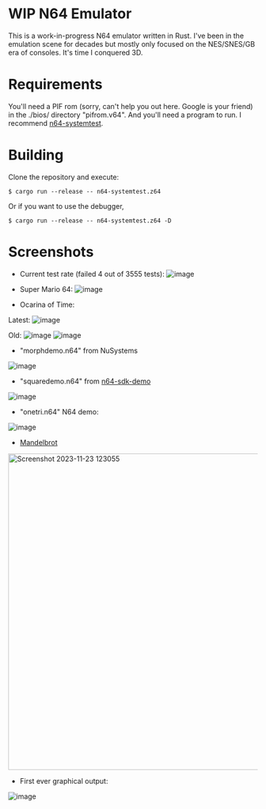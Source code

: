 # WIP N64 Emulator

This is a work-in-progress N64 emulator written in Rust. I've been in the
emulation scene for decades but mostly only focused on the NES/SNES/GB era of
consoles. It's time I conquered 3D.

# Requirements

You'll need a PIF rom (sorry, can't help you out here. Google is your friend)
in the ./bios/ directory "pifrom.v64".  And you'll need a program to run. I
recommend [n64-systemtest](https://github.com/lemmy-64/n64-systemtest).

# Building

Clone the repository and execute:

```
$ cargo run --release -- n64-systemtest.z64
```

Or if you want to use the debugger,

```
$ cargo run --release -- n64-systemtest.z64 -D
```

# Screenshots

* Current test rate (failed 4 out of 3555 tests):
![image](https://github.com/sarchar/n64/assets/4928176/568e5671-af3b-4144-b7b9-6386299ac27b)

* Super Mario 64:
![image](https://github.com/sarchar/n64/assets/4928176/a0be3e4c-0321-4854-ba26-d001741f44e5)

* Ocarina of Time:

Latest:
![image](https://github.com/sarchar/n64/assets/4928176/e40b5fde-ed41-4fd2-8f7e-e2e7e12eeb8b)

Old:
![image](https://github.com/sarchar/n64/assets/4928176/bd3a537f-187b-4b5a-a2c7-e6b43ede9cc7)
![image](https://github.com/sarchar/n64/assets/4928176/bf109d74-6892-4980-b4ec-1b30cd87b059)


* "morphdemo.n64" from NuSystems

![image](https://github.com/sarchar/n64/assets/4928176/d135b1d4-824a-4b0a-984d-405da7c4213f)

* "squaredemo.n64" from [n64-sdk-demo](https://github.com/jsdf/n64-sdk-demo)

![image](https://github.com/sarchar/n64/assets/4928176/a22fb087-a33c-444c-8526-a21a2d031a2e)

* "onetri.n64" N64 demo:

![image](https://github.com/sarchar/n64/assets/4928176/132a48b2-2aea-4b1e-9900-5df393774221)

* [Mandelbrot](https://github.com/PeterLemon/N64/tree/master/CP1/Fractal/32BPP/640X480/Mandelbrot/Double)

<img width="640" alt="Screenshot 2023-11-23 123055" src="https://github.com/sarchar/n64/assets/4928176/1a7b5ec1-c1d2-41f6-b131-377f195c0a45">

* First ever graphical output:

![image](https://github.com/sarchar/n64/assets/4928176/01de0e3a-be14-4d40-aa44-223c0f96d9ae)

